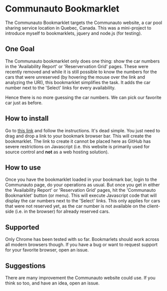Communauto Bookmarklet
======================

The Communauto Bookmarklet targets the Communauto website, a car pool sharing service
location in Quebec, Canada. This was a mini-project to introduce myself to bookmarklets, 
jquery and node.js (for testing).

One Goal
--------

The Communauto bookmarklet only does one thing: show the car numbers in the 
'Availability Report' or 'Reservervation Grid' pages. These were recently removed and 
while it is still possible to know the numbers for the cars that were unreserved (by 
hovering the mouse over the link and analyzing the URI), this bookmarklet simplifies 
the task. It adds the car number next to the 'Select' links for every availability.

Hence there is no more guessing the car numbers. We can pick our favorite car just as
before.

How to install
--------------

Go to [this link](http://jimleroyer.github.io/communauto-bookmarklet/) and follow the 
instructions. It's dead simple. You just need to drag and drop a link to your bookmark 
browser bar. This will create the bookmarklet. The link to create it cannot be placed
here as GitHub has severe restrictions on Javascript (i.e. this website is primarily used 
for source control and **not** as a web hosting solution).

How to use
----------

Once you have the bookmarklet loaded in your bookmark bar, login to the Communauto page,
do your operations as usual. But once you get in either the 'Availability Report' or
'Reservation Grid' pages, hit the 'Communauto Bookmarklet' button (or menu). This will
execute Javascript code that will display the car numbers next to the 'Select' links.
This only applies for cars that were not reserved yet, as the car number is not available
on the client-side (i.e. in the browser) for already reserved cars.

Supported
---------

Only Chrome has been tested with so far. Bookmarlets should work across all modern browsers 
though. If you have a bug or want to request support for your favorite browser, open an issue.

Suggestions
-----------

There are many improvement the Communauto website could use. If you think so too, and have
an idea, open an issue.
